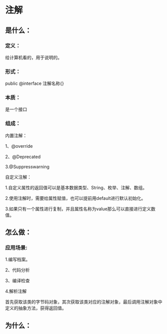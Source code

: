 # 注解

## 是什么：

### 定义：

给计算机看的，用于说明的。

### 形式：

public @interface 注解名称{}

### 本质：

是一个接口

### 组成： 

内置注解：

1、@override

2、@Deprecated

3.@Suppresswarning

自定义注解：

1.自定义属性的返回值可以是基本数据类型、String、枚举、注解、数组。

2.使用注解时，需要给属性赋值，也可以提前用default进行默认初始化。

3.如果只有一个属性进行复制，并且属性名称为value那么可以直接进行定义数值。



## 怎么做：

### 		应用场景:

1.编写档案。

2、代码分析

3、编译检查

4.解析注解

   首先获取该类的字节码对象，其次获取该类对应的注解对象，最后调用注解对象中定义的抽象方法，获得返回值。

## 为什么：